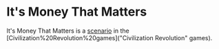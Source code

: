 # It's Money That Matters

It's Money That Matters is a [scenario](scenario) in the [Civilization%20Revolution%20games]("Civilization Revolution" games).
